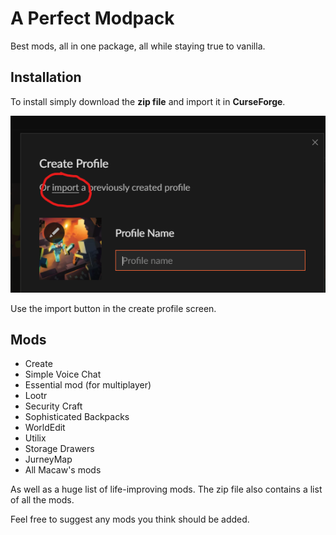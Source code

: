 # A Perfect Modpack
 Best mods, all in one package, all while staying true to vanilla.
 
 ## Installation
 To install simply download the **zip file** and import it in **CurseForge**.

![Use the import button in the create profile screen](/import.png)

Use the import button in the create profile screen.

## Mods
- Create
- Simple Voice Chat
- Essential mod (for multiplayer)
- Lootr
- Security Craft
- Sophisticated Backpacks
- WorldEdit
- Utilix
- Storage Drawers
- JurneyMap
- All Macaw's mods

As well as a huge list of life-improving mods. The zip file also contains a list of all the mods.

Feel free to suggest any mods you think should be added.
